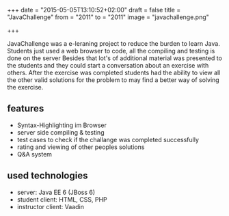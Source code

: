 +++
date = "2015-05-05T13:10:52+02:00"
draft = false
title = "JavaChallenge"
from = "2011"
to = "2011"
image = "javachallenge.png"

+++

JavaChallenge was a e-leraning project to reduce the burden to learn Java. Students just used a web browser to code, all the compiling and testing is done on the server Besides that lot's of additional material was presented to the students and they could start a conversation about an exercise with others. After the exercise was completed students had the ability to view all the other valid solutions for the problem to may find a better way of solving the exercise.

## features

* Syntax-Highlighting im Browser
* server side compiling & testing
* test cases to check if the challange was completed successfully
* rating and viewing of other peoples solutions
* Q&A system

## used technologies

* server: Java EE 6 (JBoss 6)
* student client: HTML, CSS, PHP
* instructor client: Vaadin
